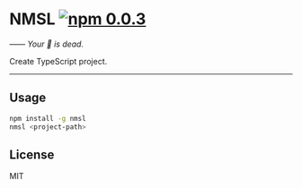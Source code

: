 # NMSL [![npm 0.0.3](https://img.shields.io/badge/npm-0.0.3-red.svg)](https://www.npmjs.com/package/nmsl)

_—— Your 🐴 is dead._

Create TypeScript project.

---

## Usage

```bash
npm install -g nmsl
nmsl <project-path>
```

## License
MIT

